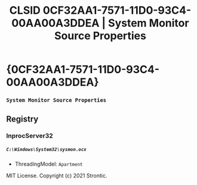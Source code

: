 ﻿---
title: "CLSID 0CF32AA1-7571-11D0-93C4-00AA00A3DDEA | System Monitor Source Properties"
excerpt: What is COM-Object CLSID 0CF32AA1-7571-11D0-93C4-00AA00A3DDEA?
---

# {0CF32AA1-7571-11D0-93C4-00AA00A3DDEA}

### `System Monitor Source Properties`

## Registry


### InprocServer32

##### `C:\Windows\System32\sysmon.ocx`
* ThreadingModel: `Apartment`

MIT License. Copyright (c) 2021 Strontic.


